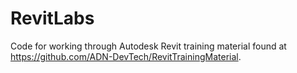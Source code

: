 # RevitLabs

Code for working through Autodesk Revit training material found at https://github.com/ADN-DevTech/RevitTrainingMaterial.
